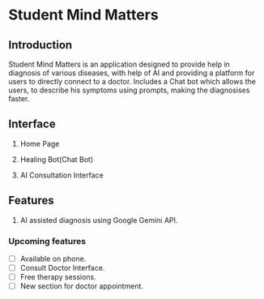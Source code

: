 # Student Mind Matters
## Introduction
Student Mind Matters is an application designed to provide help in diagnosis of various diseases, with help of AI and providing a platform for users to directly connect to a doctor. Includes a Chat bot which allows the users, to describe his symptoms using prompts, making the diagnosises faster.


## Interface
1. Home Page

2. Healing Bot(Chat Bot)

3. AI Consultation Interface



## Features
1. AI assisted diagnosis using Google Gemini API.


### Upcoming features
- [ ] Available on phone.
- [ ] Consult Doctor Interface.
- [ ] Free therapy sessions.
- [ ] New section for doctor appointment.
